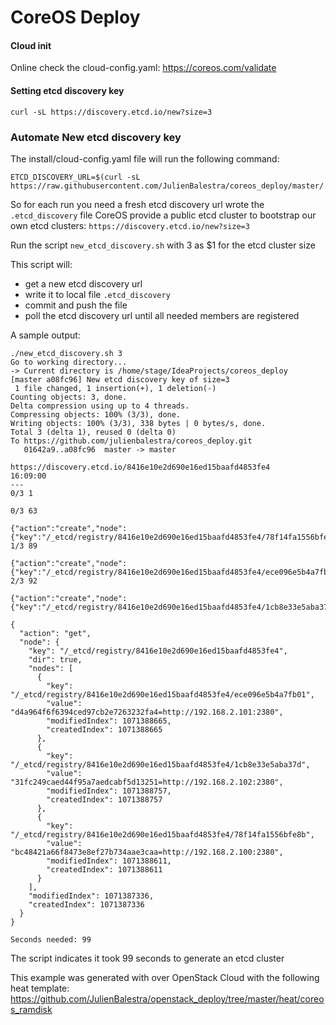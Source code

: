 # CoreOS Deploy

#### Cloud init

Online check the cloud-config.yaml: https://coreos.com/validate

#### Setting etcd discovery key


    curl -sL https://discovery.etcd.io/new?size=3


### Automate New etcd discovery key

The install/cloud-config.yaml file will run the following command:

    ETCD_DISCOVERY_URL=$(curl -sL https://raw.githubusercontent.com/JulienBalestra/coreos_deploy/master/.etcd_discovery)

So for each run you need a fresh etcd discovery url wrote the `.etcd_discovery` file
CoreOS provide a public etcd cluster to bootstrap our own etcd clusters: `https://discovery.etcd.io/new?size=3`

Run the script `new_etcd_discovery.sh` with 3 as $1 for the etcd cluster size

This script will:

* get a new etcd discovery url
* write it to local file `.etcd_discovery`
* commit and push the file
* poll the etcd discovery url until all needed members are registered


A sample output:


    ./new_etcd_discovery.sh 3
    Go to working directory...
    -> Current directory is /home/stage/IdeaProjects/coreos_deploy
    [master a08fc96] New etcd discovery key of size=3
     1 file changed, 1 insertion(+), 1 deletion(-)
    Counting objects: 3, done.
    Delta compression using up to 4 threads.
    Compressing objects: 100% (3/3), done.
    Writing objects: 100% (3/3), 338 bytes | 0 bytes/s, done.
    Total 3 (delta 1), reused 0 (delta 0)
    To https://github.com/julienbalestra/coreos_deploy.git
       01642a9..a08fc96  master -> master

    https://discovery.etcd.io/8416e10e2d690e16ed15baafd4853fe4
    16:09:00
    ---
    0/3 1

    0/3 63

    {"action":"create","node":{"key":"/_etcd/registry/8416e10e2d690e16ed15baafd4853fe4/78f14fa1556bfe8b","value":"bc48421a66f8473e8ef27b734aae3caa=http://192.168.2.100:2380","modifiedIndex":1071388611,"createdIndex":1071388611}}
    1/3 89

    {"action":"create","node":{"key":"/_etcd/registry/8416e10e2d690e16ed15baafd4853fe4/ece096e5b4a7fb01","value":"d4a964f6f6394ced97cb2e7263232fa4=http://192.168.2.101:2380","modifiedIndex":1071388665,"createdIndex":1071388665}}
    2/3 92

    {"action":"create","node":{"key":"/_etcd/registry/8416e10e2d690e16ed15baafd4853fe4/1cb8e33e5aba37d","value":"31fc249caed44f95a7aedcabf5d13251=http://192.168.2.102:2380","modifiedIndex":1071388757,"createdIndex":1071388757}}

    {
      "action": "get",
      "node": {
        "key": "/_etcd/registry/8416e10e2d690e16ed15baafd4853fe4",
        "dir": true,
        "nodes": [
          {
            "key": "/_etcd/registry/8416e10e2d690e16ed15baafd4853fe4/ece096e5b4a7fb01",
            "value": "d4a964f6f6394ced97cb2e7263232fa4=http://192.168.2.101:2380",
            "modifiedIndex": 1071388665,
            "createdIndex": 1071388665
          },
          {
            "key": "/_etcd/registry/8416e10e2d690e16ed15baafd4853fe4/1cb8e33e5aba37d",
            "value": "31fc249caed44f95a7aedcabf5d13251=http://192.168.2.102:2380",
            "modifiedIndex": 1071388757,
            "createdIndex": 1071388757
          },
          {
            "key": "/_etcd/registry/8416e10e2d690e16ed15baafd4853fe4/78f14fa1556bfe8b",
            "value": "bc48421a66f8473e8ef27b734aae3caa=http://192.168.2.100:2380",
            "modifiedIndex": 1071388611,
            "createdIndex": 1071388611
          }
        ],
        "modifiedIndex": 1071387336,
        "createdIndex": 1071387336
      }
    }

    Seconds needed: 99


The script indicates it took 99 seconds to generate an etcd cluster

This example was generated with over OpenStack Cloud with the following heat template:
https://github.com/JulienBalestra/openstack_deploy/tree/master/heat/coreos_ramdisk